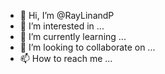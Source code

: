 - 👋 Hi, I’m @RayLinandP
- 👀 I’m interested in ...
- 🌱 I’m currently learning ...
- 💞️ I’m looking to collaborate on ...
- 📫 How to reach me ...

<!---
RayLinandP/RayLinandP is a ✨ special ✨ repository because its `README.md` (this file) appears on your GitHub profile.
You can click the Preview link to take a look at your changes.
--->
